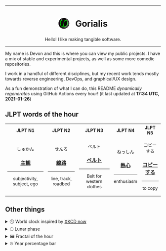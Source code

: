 ***

<h1 align="center">
<sub>
    <img src="readme/resources/avatar.png" height="36">
</sub>
&nbsp;
Gorialis
</h1>
<p align="center">
Hello! I like making tangible software.
</p>

***

My name is Devon and this is where you can view my public projects. I have a mix of stable and experimental projects, as well as some more comedic repositories.

I work in a handful of different disciplines, but my recent work tends mostly towards reverse engineering, DevOps, and graphical/UX design.

As a fun demonstration of what I can do, this README *dynamically regenerates* using GitHub Actions every hour! (it last updated at **17:34 UTC, 2021-01-26**)

<h2>JLPT words of the hour</h2>
<table>
    <tr>
        <th>JLPT N1</th>
        <th>JLPT N2</th>
        <th>JLPT N3</th>
        <th>JLPT N4</th>
        <th>JLPT N5</th>
    </tr>
    <tr>
        <td>
            <p align="center">しゅかん</p>
            <h3 align="center"><b><a href="https://jisho.org/search/%E4%B8%BB%E8%A6%B3">主観</a></b></h3>
            <hr>
            <p align="center">subjectivity,<wbr> subject,<wbr> ego</p>
        </td>
        <td>
            <p align="center">せんろ</p>
            <h3 align="center"><b><a href="https://jisho.org/search/%E7%B7%9A%E8%B7%AF">線路</a></b></h3>
            <hr>
            <p align="center">line,<wbr> track,<wbr> roadbed</p>
        </td>
        <td>
            <p align="center">ベルト</p>
            <h3 align="center"><b><a href="https://jisho.org/search/%E3%83%99%E3%83%AB%E3%83%88">ベルト</a></b></h3>
            <hr>
            <p align="center">Belt for western clothes</p>
        </td>
        <td>
            <p align="center">ねっしん</p>
            <h3 align="center"><b><a href="https://jisho.org/search/%E7%86%B1%E5%BF%83">熱心</a></b></h3>
            <hr>
            <p align="center">enthusiasm</p>
        </td>
        <td>
            <p align="center">コピーする</p>
            <h3 align="center"><b><a href="https://jisho.org/search/%E3%82%B3%E3%83%94%E3%83%BC%E3%81%99%E3%82%8B">コピーする</a></b></h3>
            <hr>
            <p align="center">to copy</p>
        </td>
    </tr>
</table>

<h2>Other things</h2>
<details>
<summary>🕔  World clock inspired by <a href="https://xkcd.com/now">XKCD now</a></summary>

> <img src="generated/now.png" width="512">

</details>
<details>
<summary>🌕 Lunar phase</summary>

The moon is approximately 47.84% through its phase (Full Moon).

</details>
<details>
<summary>&#x1f5bc; Fractal of the hour</summary>

> <img src="generated/fractal.png" width="512">

</details>
<details>
<summary>&#x23f2; Year percentage bar</summary>
<pre><code>2021 [█▁▁▁▁▁▁▁▁▁▁▁▁▁▁▁▁▁▁▁] 7.05%</code></pre>
</details>
